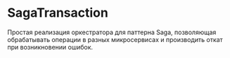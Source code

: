 # SagaTransaction
Простая реализация оркестратора для паттерна Saga, позволяющая обрабатывать операции в разных микросервисах и производить откат при возникновении ошибок.
